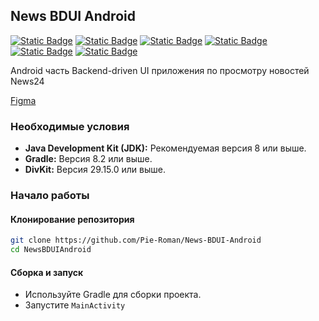 ## News BDUI Android

[![Static Badge](https://img.shields.io/badge/divkit-orange)](https://github.com/divkit/divkit) [![Static Badge](https://img.shields.io/badge/ktor-gray)](https://ktor.io) [![Static Badge](https://img.shields.io/badge/kodein-purple)](https://kodein.net/oss.html) [![Static Badge](https://img.shields.io/badge/glide-blue)](https://github.com/bumptech/glide) [![Static Badge](https://img.shields.io/badge/coroutines-red)](https://kotlinlang.org/docs/coroutines-overview.html) [![Static Badge](https://img.shields.io/badge/android_fragments-green)](https://developer.android.com/guide/fragments)


Android часть Backend-driven UI приложения по просмотру новостей News24

[Figma](https://www.figma.com/design/syzUlOab6zEarNDqGbXfCh/Simple-News-UI-Kit-|-Developer-Practice-Kit-|-iPhone-13-(Community)?node-id=0-1&t=qkKZcpD4pt70r0BE-0)

### Необходимые условия

- **Java Development Kit (JDK):** Рекомендуемая версия 8 или выше.
- **Gradle:** Версия 8.2 или выше.
- **DivKit:** Версия 29.15.0 или выше.

### Начало работы

#### Клонирование репозитория

```sh
git clone https://github.com/Pie-Roman/News-BDUI-Android
cd NewsBDUIAndroid
```

#### Сборка и запуск

- Используйте Gradle для сборки проекта.
- Запустите `MainActivity`
